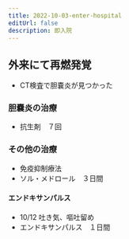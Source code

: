 ```yaml
---
title: 2022-10-03-enter-hospital
editUrl: false
description: 即入院
---
```


## 外来にて再燃発覚

* CT検査で胆嚢炎が見つかった

### 胆嚢炎の治療

* 抗生剤　７回

### その他の治療

* 免疫抑制療法
* ソル・メドロール　３日間

#### エンドキサンパルス

* 10/12 吐き気、嘔吐留め
* エンドキサンパルス　１日間
